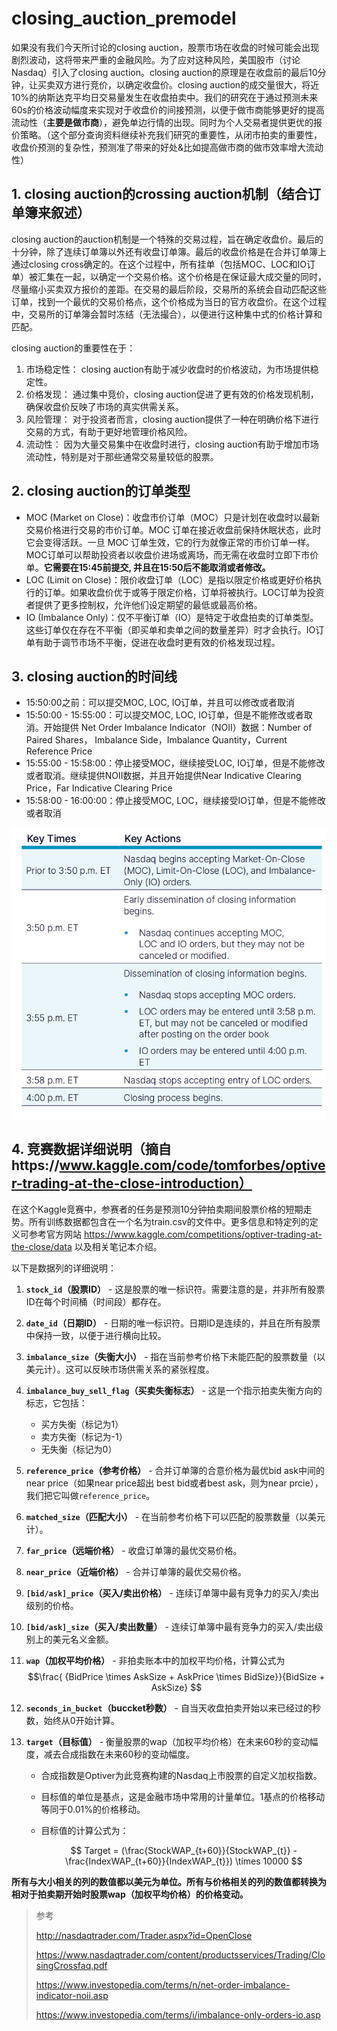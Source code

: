 # closing_auction_premodel
 如果没有我们今天所讨论的closing auction，股票市场在收盘的时候可能会出现剧烈波动，这将带来严重的金融风险。为了应对这种风险，美国股市（讨论Nasdaq）引入了closing auction。closing auction的原理是在收盘前的最后10分钟，让买卖双方进行竞价，以确定收盘价。closing auction的成交量很大，将近10%的纳斯达克平均日交易量发生在收盘拍卖中。我们的研究在于通过预测未来60s的价格波动幅度来实现对于收盘价的间接预测，以便于做市商能够更好的提高流动性（**主要是做市商**），避免单边行情的出现。同时为个人交易者提供更优的报价策略。（这个部分查询资料继续补充我们研究的重要性，从闭市拍卖的重要性，收盘价预测的复杂性，预测准了带来的好处&比如提高做市商的做市效率增大流动性）

## 1. closing auction的crossing auction机制（结合订单簿来叙述）
closing auction的auction机制是一个特殊的交易过程，旨在确定收盘价。最后的十分钟，除了连续订单簿以外还有收盘订单簿。最后的收盘价格是在合并订单簿上通过closing cross确定的。在这个过程中，所有挂单（包括MOC、LOC和IO订单）被汇集在一起，以确定一个交易价格。这个价格是在保证最大成交量的同时，尽量缩小买卖双方报价的差距。在交易的最后阶段，交易所的系统会自动匹配这些订单，找到一个最优的交易价格点，这个价格成为当日的官方收盘价。在这个过程中，交易所的订单簿会暂时冻结（无法撮合），以便进行这种集中式的价格计算和匹配。

closing auction的重要性在于：

1. 市场稳定性： closing auction有助于减少收盘时的价格波动，为市场提供稳定性。
2. 价格发现： 通过集中竞价，closing auction促进了更有效的价格发现机制，确保收盘价反映了市场的真实供需关系。
3. 风险管理： 对于投资者而言，closing auction提供了一种在明确价格下进行交易的方式，有助于更好地管理价格风险。
4. 流动性： 因为大量交易集中在收盘时进行，closing auction有助于增加市场流动性，特别是对于那些通常交易量较低的股票。

## 2. closing auction的订单类型
- MOC (Market on Close)：收盘市价订单（MOC）只是计划在收盘时以最新交易价格进行交易的市价订单。MOC 订单在接近收盘前保持休眠状态，此时它会变得活跃。一旦 MOC 订单生效，它的行为就像正常的市价订单一样。MOC订单可以帮助投资者以收盘价进场或离场，而无需在收盘时立即下市价单。**它需要在15:45前提交, 并且在15:50后不能取消或者修改。**
- LOC (Limit on Close)：限价收盘订单（LOC）是指以限定价格或更好价格执行的订单。如果收盘价优于或等于限定价格，订单将被执行。LOC订单为投资者提供了更多控制权，允许他们设定期望的最低或最高价格。
- IO (Imbalance Only)：仅不平衡订单（IO）是特定于收盘拍卖的订单类型。这些订单仅在存在不平衡（即买单和卖单之间的数量差异）时才会执行。IO订单有助于调节市场不平衡，促进在收盘时更有效的价格发现过程。

## 3. closing auction的时间线
- 15:50:00之前：可以提交MOC, LOC, IO订单，并且可以修改或者取消
- 15:50:00 - 15:55:00：可以提交MOC, LOC, IO订单，但是不能修改或者取消。开始提供 Net Order Imbalance Indicator（NOII）数据：Number of Paired Shares， Imbalance Side，Imbalance Quantity，Current Reference Price
- 15:55:00 - 15:58:00：停止接受MOC，继续接受LOC, IO订单，但是不能修改或者取消。继续提供NOII数据，并且开始提供Near Indicative Clearing Price，Far Indicative Clearing Price
- 15:58:00 - 16:00:00：停止接受MOC, LOC，继续接受IO订单，但是不能修改或者取消

![closing auction timeline](./pictures/timeline.png)



## 4. 竞赛数据详细说明（摘自https://www.kaggle.com/code/tomforbes/optiver-trading-at-the-close-introduction）

在这个Kaggle竞赛中，参赛者的任务是预测10分钟拍卖期间股票价格的短期走势。所有训练数据都包含在一个名为train.csv的文件中。更多信息和特定列的定义可参考官方网站 https://www.kaggle.com/competitions/optiver-trading-at-the-close/data 以及相关笔记本介绍。

以下是数据列的详细说明：

1. **`stock_id`（股票ID）** - 这是股票的唯一标识符。需要注意的是，并非所有股票ID在每个时间桶（时间段）都存在。

2. **`date_id`（日期ID）** - 日期的唯一标识符。日期ID是连续的，并且在所有股票中保持一致，以便于进行横向比较。

3. **`imbalance_size`（失衡大小）** - 指在当前参考价格下未能匹配的股票数量（以美元计）。这可以反映市场供需关系的紧张程度。

4. **`imbalance_buy_sell_flag`（买卖失衡标志）** - 这是一个指示拍卖失衡方向的标志，它包括：
    - 买方失衡（标记为1）
    - 卖方失衡（标记为-1）
    - 无失衡（标记为0）

5. **`reference_price`（参考价格）** - 合并订单簿的合意价格为最优bid ask中间的near price（如果near price超出 best bid或者best ask，则为near prcie），我们把它叫做`reference_price`。

6. **`matched_size`（匹配大小）** - 在当前参考价格下可以匹配的股票数量（以美元计）。

7. **`far_price`（远端价格）** - 收盘订单簿的最优交易价格。

8. **`near_price`（近端价格）** - 合并订单簿的最优交易价格。

9. **`[bid/ask]_price`（买入/卖出价格）** - 连续订单簿中最有竞争力的买入/卖出级别的价格。

10. **`[bid/ask]_size`（买入/卖出数量）** - 连续订单簿中最有竞争力的买入/卖出级别上的美元名义金额。

11. **`wap`（加权平均价格）** - 非拍卖账本中的加权平均价格，计算公式为 $$\frac{ {BidPrice \times AskSize + AskPrice \times BidSize}}{BidSize + AskSize} $$

12. **`seconds_in_bucket`（buccket秒数）** - 自当天收盘拍卖开始以来已经过的秒数，始终从0开始计算。

13. **`target`（目标值）** - 衡量股票的wap（加权平均价格）在未来60秒的变动幅度，减去合成指数在未来60秒的变动幅度。
    - 合成指数是Optiver为此竞赛构建的Nasdaq上市股票的自定义加权指数。
    
    - 目标值的单位是基点，这是金融市场中常用的计量单位。1基点的价格移动等同于0.01%的价格移动。
    
    - 目标值的计算公式为：
    
      $$ Target = (\frac{StockWAP_{t+60}}{StockWAP_{t}} - \frac{IndexWAP_{t+60}}{IndexWAP_{t}}) \times 10000 $$

**所有与大小相关的列的数值都以美元为单位。所有与价格相关的列的数值都转换为相对于拍卖期开始时股票wap（加权平均价格）的价格变动。**

> 参考
> 
> http://nasdaqtrader.com/Trader.aspx?id=OpenClose
> 
> https://www.nasdaqtrader.com/content/productsservices/Trading/ClosingCrossfaq.pdf
> 
> https://www.investopedia.com/terms/n/net-order-imbalance-indicator-noii.asp
> 
> https://www.investopedia.com/terms/i/imbalance-only-orders-io.asp